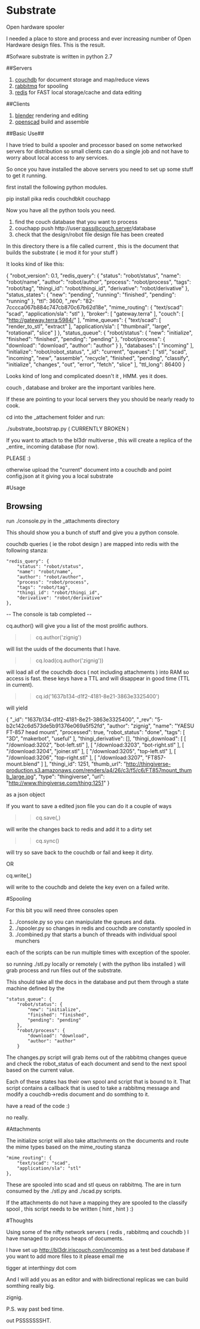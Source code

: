 Substrate
=========

Open hardware spooler

I needed a place to store and process and ever increasing number of Open Hardware design files. This is the result.

#Sofware
substrate is written in python 2.7

##Servers

1. [couchdb](http://couchdb.apache.org) for document storage and map/reduce views
2. [rabbitmq](http://rabbitmq.com) for spooling
3. [redis](http://redis.io) for FAST local storage/cache and data editing

##Clients

1. [blender](http://blender.org) rendering and editing
2. [openscad](http://openscad.org) build and assemble

##Basic Use##

I have tried to build a spooler and processor based on some networked servers for distribution so small clients can do a single job 
and not have to worry about local access to any services.

So once you have installed the above servers you need to set up some stuff to get it running. 

first install the following python modules.


pip install pika redis couchdbkit couchapp

Now you have all the python tools you need.

1. find the couch database that you want to process
2. couchapp push http://user:pass@couch.server/database
3. check that the design/robot file design file has been created 

In this directory there is a file called current , this is the document that builds the substrate ( ie mod it for your stuff )

It looks kind of like this:

{
    "robot_version": 0.1, 
    "redis_query": {
        "status": "robot/status", 
        "name": "robot/name", 
        "author": "robot/author", 
        "process": "robot/process", 
        "tags": "robot/tag", 
        "thingi_id": "robot/thingi_id", 
        "derivative": "robot/derivative"
    }, 
    "status_states": {
        "new": "pending", 
        "running": "finished", 
        "pending": "running"
    }, 
    "ttl": 3600, 
    "_rev": "82-7cccca067b884c747cb870c67b62d18e", 
    "mime_routing": {
        "text/scad": "scad", 
        "application/sla": "stl"
    }, 
    "broker": [
        "gateway.terra"
    ], 
    "couch": [
        "http://gateway.terra:5984/"
    ], 
    "mime_queues": {
        "text/scad": [
            "render_to_stl", 
            "extract"
        ], 
        "application/sla": [
            "thumbnail", 
            "large", 
            "rotational", 
            "slice"
        ]
    }, 
    "status_queue": {
        "robot/status": {
            "new": "initialize", 
            "finished": "finished", 
            "pending": "pending"
        }, 
        "robot/process": {
            "download": "download", 
            "author": "author"
        }
    }, 
    "databases": [
        "incoming"
    ], 
    "initialize": "robot/robot_status", 
    "_id": "current", 
    "queues": [
        "stl", 
        "scad", 
        "incoming", 
        "new", 
        "assemble", 
        "recycle", 
        "finished", 
        "pending", 
        "classify", 
        "initialize", 
        "changes", 
        "out", 
        "error", 
        "fetch", 
        "slice"
    ], 
    "ttl_long": 86400
}

Looks kind of long and complicated doesn't it , HMM. yes it does. 

couch , database and broker are the important varibles here.

If these are pointing to your local servers they you should be nearly ready to cook.

cd into the \_attachement folder and run:

./substrate\_bootstrap.py  ( CURRENTLY BROKEN )

If you want to attach to the bl3dr multiverse , this will create a replica of the \_entire\_ incoming database (for now).

PLEASE :)

otherwise upload the "current" document into a couchdb and point config.json at it giving you a local substrate

#Usage

## Browsing

run ./console.py in the \_attachments directory

This should show you a bunch of stuff and give you a python console.

couchdb queries ( ie the robot design ) are mapped into redis with the following stanza:

    "redis_query": {
        "status": "robot/status",
        "name": "robot/name",
        "author": "robot/author",
        "process": "robot/process",
        "tags": "robot/tag",
        "thingi_id": "robot/thingi_id",
        "derivative": "robot/derivative"
    },

-- The console is tab completed --

cq.author() will give you a list of the most prolific authors.

>>cq.author('zignig')

will list the uuids of the documents that I have.

>>cq.load(cq.author('zignig'))

will load all of the couchdb docs ( not including attachments ) into RAM so access is fast.
these keys have a TTL and will disappear in good time (TTL in current).

>>cq.id('1637b134-d1f2-4181-8e21-3863e3325400') 

will yield 

{
    "_id": "1637b134-d1f2-4181-8e21-3863e3325400", 
    "_rev": "5-b2c142c6d573de5b91376e069a5f52fd", 
    "author": "zignig", 
    "name": "YAESU FT-857 head mount", 
    "processed": true, 
    "robot_status": "done", 
    "tags": [
        "3D", 
        "makerbot", 
        "useful"
    ], 
    "thingi_derivative": [], 
    "thingi_download": [
        [
            "/download:3202", 
            "bot-left.stl"
        ], 
        [
            "/download:3203", 
            "bot-right.stl"
        ], 
        [
            "/download:3204", 
            "joiner.stl"
        ], 
        [
            "/download:3205", 
            "top-left.stl"
        ], 
        [
            "/download:3206", 
            "top-right.stl"
        ], 
        [
            "/download:3207", 
            "FT857-mount.blend"
        ]
    ], 
    "thingi_id": 1251, 
    "thumb_url": "http://thingiverse-production.s3.amazonaws.com/renders/a4/26/c3/f5/c6/FT857mount_thumb_large.jpg", 
    "type": "thingiverse", 
    "url": "http://www.thingiverse.com/thing:1251"
}

as a json object

If you want to save a edited json file you can do it a couple of ways

>>cq.save(<doc>,<id>) 

will write the changes back to redis and add it to a dirty set

>>cq.sync() 

will  try so save back to the couchdb or fail and keep it dirty.

OR 

cq.write(<doc>,<id>)

will write to the couchdb and delete the key even on a failed write.

#Spooling 

For this bit you will need three consoles open

1. ./console.py so you can manipulate the queues and data.
2. ./spooler.py so changes in redis and couchdb are constantly spooled in
3. ./combined.py that starts a bunch of threads with individual spool munchers

each of the scripts can be run multiple times with exception of the spooler. 

so running ./stl.py locally or remotely ( with the python libs installed ) will grab process and run files out of the substrate.

This should take all the docs in the database and put them through a state machine defined by the 

    "status_queue": {
        "robot/status": {
            "new": "initialize",
            "finished": "finished",
            "pending": "pending"
        },
        "robot/process": {
            "download": "download",
            "author": "author"
        }

The changes.py script will grab items out of the rabbitmq changes queue and check the robot\_status of each document and send to the next spool based on the current value.

Each of these states has their own spool and script that is bound to it. That script contains a callback that is used to take a rabbitmq message and modify a couchdb-\>redis document and do somthing to it.

have a read of the code :) 

no really.

#Attachments

The initialize script will also take attachments on the documents and route the mime types based on the mime\_routing stanza

    "mime_routing": {
        "text/scad": "scad",
        "application/sla": "stl"
    },

These are spooled into scad and stl queus on rabbitmq. The are in turn consumed by the ./stl.py and ./scad.py scripts.

If the attachments do not have a mapping they are spooled to the classify spool , this script needs to be written ( hint , hint ) :)

#Thoughts 

Using some of the nifty network servers ( redis , rabbitmq and couchdb ) I have managed to process heaps of documents. 

I have set up http://bl3dr.iriscouch.com/incoming as a test bed database if you want to add more files to it please email me 

tigger at interthingy dot com

And I will add you as an editor and with bidirectional replicas we can build somthing really big.

zignig.

P.S. way past bed time.

out PSSSSSSSHT.




